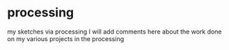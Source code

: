 # processing
my sketches via processing
I will add comments here about the work done on my various projects in the processing
